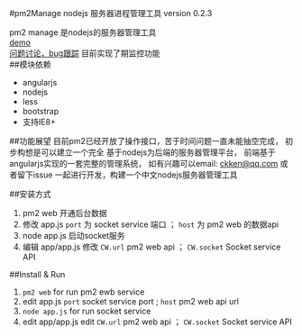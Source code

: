 #pm2Manage nodejs 服务器进程管理工具 version 0.2.3

pm2 manage  是nodejs的服务器管理工具  
[demo](http://watch.wvovo.com/ "")  
[问题讨论，bug跟踪](http://js.wvovo.com/tags/pm2manage)
目前实现了期监控功能  
##模块依赖
+ angularjs  
+ nodejs
+ less
+ bootstrap
+ 支持IE8+

##功能展望
目前pm2已经开放了操作接口，苦于时间问题一直未能抽空完成，
初步构想是可以建立一个完全
基于nodejs为后端的服务器管理平台，
前端基于angularjs实现的一套完整的管理系统，
如有兴趣可以email: ckken@qq.com  或者留下issue 一起进行开发，构建一个中文nodejs服务器管理工具

##安装方式

1. pm2 web 开通后台数据 
2. 修改 app.js `port` 为 socket service 端口 ； `host` 为 pm2 web 的数据api
3. node app.js 启动socket服务
4. 编辑 app/app.js 修改 `CW.url` pm2 web api ； `CW.socket` Socket service API

##Install & Run
1. `pm2 web` for run pm2 ewb service
2. edit app.js `port` socket service port ; `host` pm2 web api url
3. `node app.js` for run socket service
4. edit app/app.js edit `CW.url` pm2 web api ； `CW.socket` Socket service API
